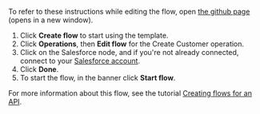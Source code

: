 To refer to these instructions while editing the flow, open [the github page](https://github.com/ot4i/app-connect-templates/blob/main/resources/markdown/API%20to%20create%20contact%20in%20Salesforce_instructions.md) (opens in a new window).

1. Click **Create flow** to start using the template.
1. Click **Operations**, then **Edit flow** for the Create Customer operation.
1. Click on the Salesforce node, and if you're not already connected, connect to your [Salesforce account](https://ibm.biz/aassalesforce).
1. Click **Done**.
1. To start the flow, in the banner click **Start flow**.

For more information about this flow, see the tutorial [Creating flows for an API](https://www.ibm.com/docs/en/app-connect/saas?topic=designer-introduction-creating-flows-api-part-1).
